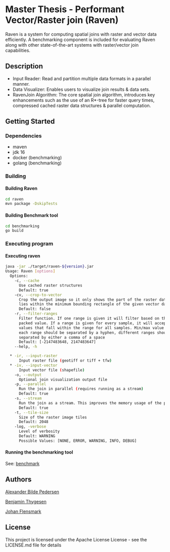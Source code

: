# Master Thesis - Performant Vector/Raster join (Raven)

Raven is a system for computing spatial joins with raster and vector data efficiently. A benchmarking component is included for evaluating Raven along with other state-of-the-art systems with raster/vector join capabilities.

## Description

- Input Reader: Read and partition multiple data formats in a parallel manner.
- Data Visualizer: Enables users to visualize join results & data sets.
- RavenJoin Algorithm: The core spatial join algorithm, introduces key enhancements such as the use of an R*-tree for faster query times, compressed cached raster data structures & parallel computation.

## Getting Started

### Dependencies

- maven
- jdk 16
- docker (benchmarking)
- golang (benchmarking)

### Building

#### Building Raven

```bash
cd raven
mvn package -DskipTests
```

#### Building Benchmark tool

```bash
cd benchmarking
go build
```

### Executing program

#### Executing raven

```bash
java -jar ./target/raven-${version}.jar
Usage: Raven [options]
  Options:
    -c, --cache
      Use cached raster structures
      Default: true
    -cv, --crop-to-vector
      Crop the output image so it only shows the part of the raster data that
      lies within the minimum bounding rectangle of the given vector data
      Default: false
    -r, --filter-ranges
      Filter function. If one range is given it will filter based on the
      packed value. If a range is given for every sample, it will accept only
      values that fall within the range for all samples. Min/max value for
      each range should be separated by a hyphen, different ranges should be
      separated by either a comma of a space
      Default: [-2147483648, 2147483647]
    --help, -h

  * -ir, --input-raster
      Input raster file (geotiff or tiff + tfw)
  * -iv, --input-vector
      Input vector file (shapefile)
    -o, --output
      Optional join visualization output file
    -p, --parallel
      Run the join in parallel (requires running as a stream)
      Default: true
    -s, --stream
      Run the join as a stream. This improves the memory usage of the program
      Default: true
    -t, --tile-size
      Size of the raster image tiles
      Default: 2048
    -log, -verbose
      Level of verbosity
      Default: WARNING
      Possible Values: [NONE, ERROR, WARNING, INFO, DEBUG]
```

#### Running the benchmarking tool

See: [benchmark](./benchmarking/README.md)

## Authors

[Alexander Bilde Pedersen](https://github.com/Burdmann)

[Benjamin Thygesen](https://github.com/Mansin-ITU)

[Johan Flensmark](https://github.com/bitknox)

## License

This project is licensed under the Apache License License - see the LICENSE.md file for details
